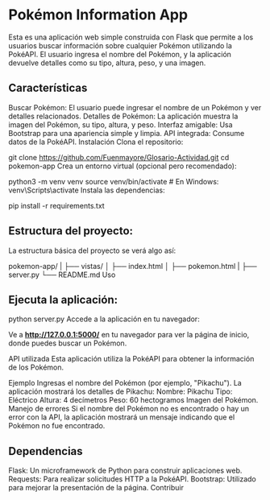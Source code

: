 # Pokémon Information App
Esta es una aplicación web simple construida con Flask que permite a los usuarios buscar información sobre cualquier Pokémon utilizando la PokéAPI. El usuario ingresa el nombre del Pokémon, y la aplicación devuelve detalles como su tipo, altura, peso, y una imagen.

## Características
Buscar Pokémon: El usuario puede ingresar el nombre de un Pokémon y ver detalles relacionados.
Detalles de Pokémon: La aplicación muestra la imagen del Pokémon, su tipo, altura, y peso.
Interfaz amigable: Usa Bootstrap para una apariencia simple y limpia.
API integrada: Consume datos de la PokéAPI.
Instalación
Clona el repositorio:


git clone https://github.com/Fuenmayore/Glosario-Actividad.git
cd pokemon-app
Crea un entorno virtual (opcional pero recomendado):


python3 -m venv venv
source venv/bin/activate  # En Windows: venv\Scripts\activate
Instala las dependencias:


pip install -r requirements.txt
## Estructura del proyecto:

La estructura básica del proyecto se verá algo así:


pokemon-app/
|
├── vistas/
│   ├── index.html
│   ├── pokemon.html
|
├── server.py
└── README.md
Uso
## Ejecuta la aplicación:


python server.py
Accede a la aplicación en tu navegador:

Ve a **http://127.0.0.1:5000/** en tu navegador para ver la página de inicio, donde puedes buscar un Pokémon.

API utilizada
Esta aplicación utiliza la PokéAPI para obtener la información de los Pokémon.

Ejemplo
Ingresas el nombre del Pokémon (por ejemplo, "Pikachu").
La aplicación mostrará los detalles de Pikachu:
Nombre: Pikachu
Tipo: Eléctrico
Altura: 4 decímetros
Peso: 60 hectogramos
Imagen del Pokémon.
Manejo de errores
Si el nombre del Pokémon no es encontrado o hay un error con la API, la aplicación mostrará un mensaje indicando que el Pokémon no fue encontrado.

## Dependencias
Flask: Un microframework de Python para construir aplicaciones web.
Requests: Para realizar solicitudes HTTP a la PokéAPI.
Bootstrap: Utilizado para mejorar la presentación de la página.
Contribuir


